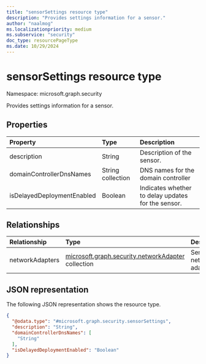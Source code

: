 ```yaml
---
title: "sensorSettings resource type"
description: "Provides settings information for a sensor."
author: "naalmog"
ms.localizationpriority: medium
ms.subservice: "security"
doc_type: resourcePageType
ms.date: 10/29/2024
---
```


# sensorSettings resource type

Namespace: microsoft.graph.security

Provides settings information for a sensor.

## Properties
|Property|Type|Description|
|:---|:---|:---|
|description|String|Description of the sensor.|
|domainControllerDnsNames|String collection|DNS names for the domain controller|
|isDelayedDeploymentEnabled|Boolean|Indicates whether to delay updates for the sensor.|

## Relationships
|Relationship|Type|Description|
|:---|:---|:---|
|networkAdapters|[microsoft.graph.security.networkAdapter](../resources/security-networkadapter.md) collection|Sensor network adapters.|

## JSON representation
The following JSON representation shows the resource type.
<!-- {
  "blockType": "resource",
  "@odata.type": "microsoft.graph.security.sensorSettings"
}
-->
``` json
{
  "@odata.type": "#microsoft.graph.security.sensorSettings",
  "description": "String",
  "domainControllerDnsNames": [
    "String"
  ],
  "isDelayedDeploymentEnabled": "Boolean"
}
```